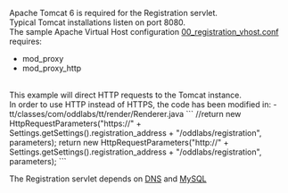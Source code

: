 Apache Tomcat 6 is required for the Registration servlet.
<br />
Typical Tomcat installations listen on port 8080.
<br />
The sample Apache Virtual Host configuration [00_registration_vhost.conf](00_registration_vhost.conf) requires:
- mod_proxy
- mod_proxy_http
<br />
This example will direct HTTP requests to the Tomcat instance.
<br />
In order to use HTTP instead of HTTPS, the code has been modified in:
- tt/classes/com/oddlabs/tt/render/Renderer.java
```
//return new HttpRequestParameters("https://" + Settings.getSettings().registration_address + "/oddlabs/registration", parameters);
return new HttpRequestParameters("http://" + Settings.getSettings().registration_address + "/oddlabs/registration", parameters);
```

The Registration servlet depends on [DNS](../dns/DNS.md) and [MySQL](../mysql/MYSQL.md)
